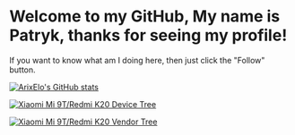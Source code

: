 # Welcome to my GitHub, My name is Patryk, thanks for seeing my profile!
If you want to know what am I doing here, then just click the "Follow" button.


[![ArixElo's GitHub stats](https://github-readme-stats.vercel.app/api?username=ArixElo&show_icons=true&theme=tokyonight)](https://github.com/ArixElo)

[![Xiaomi Mi 9T/Redmi K20 Device Tree](https://github-readme-stats.vercel.app/api/pin/?username=ArixElo&repo=device_xiaomi_davinci)](https://github.com/ArixElo/device_xiaomi_davinci)


[![Xiaomi Mi 9T/Redmi K20 Vendor Tree](https://github-readme-stats.vercel.app/api/pin/?username=ArixElo&repo=vendor_xiaomi_davinci)](https://github.com/ArixElo/vendor_xiaomi_davinci)
